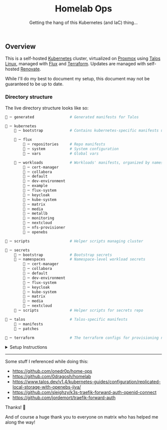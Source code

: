 <header align="center">

# Homelab Ops

Getting the hang of this Kubernetes (and IaC) thing...

</header>

## Overview

This is a self-hosted [Kubernetes](https://kubernetes.io/) cluster, virtualized on [Proxmox](https://www.proxmox.com/en/) using [Talos Linux](https://talos.dev/), managed with [Flux](https://fluxcd.io/) and [Terraform](https://www.terraform.io/). Updates are managed with self-hosted [Renovate](https://renovatebot.com).

While I'll do my best to document my setup, this document may not be guaranteed to be up to date.

### Directory structure

The live directory structure looks like so:

```sh
📁 ─ generated                # Generated manifests for Talos

📁 ─ kubernetes
    📁 ─ bootstrap            # Contains kubernetes-specific manifests used during bootstrap

    📁 ─ flux
        📁 ─ repositories     # Repo manifests
        📁 ─ system           # System configuration
        📁 ─ vars             # Global vars

    📁 ─ workloads            # Workloads' manifests, organized by namespace
        📁 ─ cert-manager
        📁 ─ collabora
        📁 ─ default
        📁 ─ dev-environment
        📁 ─ example
        📁 ─ flux-system
        📁 ─ keycloak
        📁 ─ kube-system
        📁 ─ matrix
        📁 ─ media
        📁 ─ metallb
        📁 ─ monitoring
        📁 ─ nextcloud
        📁 ─ nfs-provisioner
        📁 ─ openebs

📁 ─ scripts                  # Helper scripts managing cluster

📁 ─ secrets
    📁 ─ bootstrap            # Bootstrap secrets
    📁 ─ namespaces           # Namespace-level workload secrets
        📁 ─ cert-manager
        📁 ─ collabora
        📁 ─ default
        📁 ─ dev-environment
        📁 ─ flux-system
        📁 ─ keycloak
        📁 ─ kube-system
        📁 ─ matrix
        📁 ─ media
        📁 ─ nextcloud
    📁 ─ scripts              # Helper scripts for secrets repo

📁 ─ talos                    # Talos-specific manifests
    📁 ─ manifests
    📁 ─ patches

📁 ─ terraform                # The terraform configs for provisioning nodes on proxmox
```

<details>
  <summary>Setup Instructions</summary>

### Existing Infrastructure / Requirements

- **OPNSense**
  - My network is managed by an OPNsense virtual machine
  - There should be a VLAN for the Talos nodes
  - That VLAN should have DHCP enabled
    - It is a good idea to separate the available addresses into those for physical nodes and those for pods running on them (which you will define in your metallb pool)
  - A user with enough access that they can retreive DHCP leases, for use with scripts
  - Port forwarding from your WAN to your decided IP
  - Unbound configured to point your domain to that IP on at least your Talos VLAN
- **External Storage**
  - There's an openmediavault VM on the Proxmox host
    - It has a NIC on the Talos cluster's VLAN
  - There are NFS shares for Talos
- **Proxmox configuration**
  - a **VM template to clone**, with a talos ISO in its cdrom drive
  - an **API Key for Proxmox**, as described in the Terraform provider's [docs](https://registry.terraform.io/providers/Telmate/proxmox/latest/docs#creating-the-proxmox-user-and-role-for-terraform)
- **Git Repositories**
  - `home-ops`
    - This repo contains scripts and manifests necessary for bootstrapping and workloads (flux)
    - There are no secrets in this repo
  - `home-ops-secrets` / `home-ops/secrets`
    - This contains some SOPS encrypted secrets
    - Details in the [Secrets](#secrets) section
- I use [gum](https://github.com/charmbracelet/gum) in some places for pretty cli prompts (for now)
- [Poetry](https://python-poetry.org/) is used for Python scripts

## Bootsrapping the Cluster

### Provisioning Talos nodes on Proxmox

1. Set up vars. `.env` will contain your sensitive vars like credentials and tokens. `terraform/.auto.tfvars` will contain your terraform specific config stuff

   ```sh
   cp .env.example .env
   touch terraform/.auto.tfvars
   ```

   <details>
   <summary>
       ℹ️ Example .auto.tfvars
   </summary>

   ```
   bridge              = "vmbrX"
   pve_node            = "nodename"
   storage             = "zfsX"
   talos_template_name = "talos-node" # the name of the vm template with the talos iso in cdrom
   vlan_tag            = "69" # nice
   pve_tags            = "" # if any

   control_plane_nodes_count = 3
   control_plane_total_mem   = 12288
   worker_nodes_count        = 4
   workers_total_mem         = 53248
   ```

   </details>

1. Provision your infra with terraform:

   ```sh
   make tf
   ```

1. Prepare secrets and patches

   Generate the necessary patches using the packaged script

   ```sh
   ./scripts/generate-patches.sh
   ```

   Generate Talos secrets (or bring your own I guess)

   ```sh
   talosctl gen secrets -o talos/secrets.yaml
   ```

1. Generate and apply talos configs

   ```sh
   poetry run talos gen
   poetry run talos apply
   ```

1. Wait for one of the control plane nodes to say something about "please run talosctl bootstrap", then do:

   ```sh
   poetry run talos bootstrap
   ```

   Wait for all pods to succeed before continuing

   > ℹ️ You can run `watch kubectl get nodes` to watch and see when your nodes are ready

   > ℹ️ You can run `watch kubectl get pods --all-namespaces` to watch and see when your pods are ready

1. Install QEMU Guest Agent

   > ⚠️ This step requires manually stopping/starting nodes. My setup has 7 nodes, so that's the assumption here

   - Configure the cluster:

     ```sh
     kubectl create ns qemu-guest-agent
     kubectl create secret -n qemu-guest-agent generic talosconfig --from-file=config="$TALOSCONFIG"
     kubectl apply -f ./talos/manifests/qemu-guest-agent-sa.yaml
     ```

     At this point you will have failings pods equal to the total nodes you have. It's normal

   - Enable QEMU Guest Agent with Terraform

     ```sh
     terraform -chdir=terraform apply -var="qemu_guest_agent_enabled=1"
     ```

     Terraform will now try to update all nodes, but it won't be able to succeed until they're rebooted with the agent running.

   - Rebooting the nodes

     We'll shutdown all but 1 cp node, first.

     ```sh
     # Select all nodes except first cp node
     ips="$(poetry run talos ips --no-show-commands --type=workers |  tr '\n' ',' | sed 's/,$//'),$(poetry run talos ips --no-show-commands --type=control_plane | tail -n -2 | tr '\n' ',' | sed 's/,$//')"
     talosctl -n $ips shutdown
     ```

     Once they're off, just turn them back on in proxmox. They'll automatically boot, start the agent, reboot once more, and then satisfy Terraform.

     Finally, you can forcefully stop and restart the first cp node and it will also automatically reboot and configure itself.

     <details>
     <summary>ℹ️ To clear those failed Cilium pods:</summary>

     ```sh
     kubectl -n kube-system delete pods $(kubectl get pods -n kube-system | grep cilium | grep Shutdown | grep 0/1 | awk '{print  $1}' | tr '\n' ' ')
     ```

     </details>

1. Bootstrap Flux CRDs

   ```sh
   make flux
   ```

### Final Step(s)

- You will probably want to assign static mappings in OPNsense to ensure that Talos nodes keep their DHCP leases

  <h2 id="secrets">Secrets</h3>

The secrets repo contains predefined secrets necessary for bootstrapping the cluster and for workloads.

Since I use [Qubes](https://qubes-os.org), I've opted to split my secrets into those encrypted with GPG and those with age. In short, I can protect my private GPG key better by using Qubes [split GPG](https://www.qubes-os.org/doc/split-gpg/) and never leaving providing it to the cluster. This protects my repos' deploy keys and the cluster's age key.

### Usage

- The `home-ops-secrets` repo contains SOPS GPG encrypted Kubernetes Secret manifests containing the deploy keys for `home-ops`, `home-ops-secrest`, and an `age` key for Flux to use with SOPS
- The `make flux` command decrypts those (I configured SOPS to use `qubes-gpg-client-wrapper`) with GPG, then passes them to the cluster
- It then applies the Kustomize workloads in `kubernetes/flux`, which define the `home-ops` and `home-ops-secrets` repos as Sources, and spins up the workloads automatically

### Set up

(todo)

</details>

---

Some stuff I referenced while doing this:

- https://github.com/onedr0p/home-ops
- https://github.com/0dragosh/homelab
- https://www.talos.dev/v1.4/kubernetes-guides/configuration/replicated-local-storage-with-openebs-jiva/
- https://github.com/sleighzy/k3s-traefik-forward-auth-openid-connect
- https://github.com/jordemort/traefik-forward-auth

Thanks! 🙏

And of course a huge thank you to everyone on matrix who has helped me along the way!
